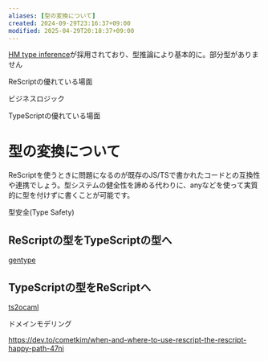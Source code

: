 ```yaml
---
aliases: [型の変換について]
created: 2024-09-29T23:16:37+09:00
modified: 2025-04-29T20:18:37+09:00
---
```


[HM type inference](https://en.wikipedia.org/wiki/Hindley%E2%80%93Milner_type_system)が採用されており、型推論により基本的に。部分型がありません

ReScriptの優れている場面

ビジネスロジック

TypeScriptの優れている場面



# 型の変換について

ReScriptを使うときに問題になるのが既存のJS/TSで書かれたコードとの互換性や連携でしょう。型システムの健全性を諦める代わりに、anyなどを使って実質的に型を付けずに書くことが可能です。

型安全(Type Safety)

## ReScriptの型をTypeScriptの型へ

[gentype](https://rescript-lang.org/docs/manual/latest/typescript-integration)
## TypeScriptの型をReScriptへ

[ts2ocaml](https://github.com/ocsigen/ts2ocaml/blob/main/docs/rescript.md)

ドメインモデリング



https://dev.to/cometkim/when-and-where-to-use-rescript-the-rescript-happy-path-47ni